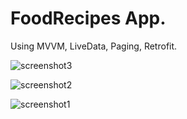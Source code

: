 # FoodRecipes App.
Using MVVM, LiveData, Paging, Retrofit.

![screenshot3](https://user-images.githubusercontent.com/13273607/83976124-ab8bae00-a92a-11ea-80aa-077a403c94b5.jpg)

![screenshot2](https://user-images.githubusercontent.com/13273607/83976125-acbcdb00-a92a-11ea-9ffe-e2ec8a593c9a.jpg)

![screenshot1](https://user-images.githubusercontent.com/13273607/83976126-ad557180-a92a-11ea-81d9-3a91b6e737af.jpg)

